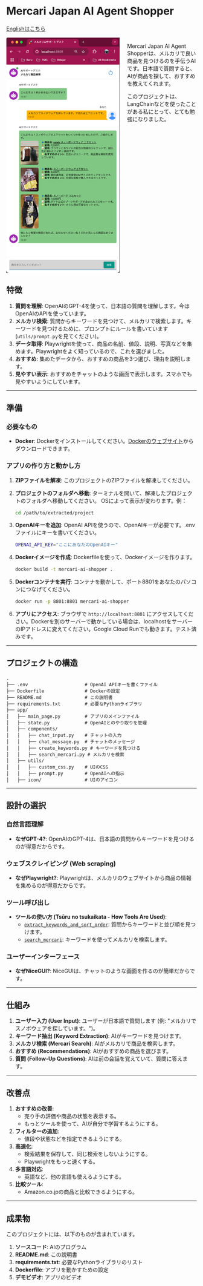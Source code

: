 # Mercari Japan AI Agent Shopper

[Englishはこちら](README.md)

<div style="display: flex;">
    <img src="screenshot.png" alt="Mercari AI Shopperの画面" width="300" style="margin-right: 20px;">
    <div>
        <p>Mercari Japan AI Agent Shopperは、メルカリで良い商品を見つけるのを手伝うAIです。日本語で質問すると、AIが商品を探して、おすすめを教えてくれます。</p>
        <p>このプロジェクトは、LangChainなどを使ったことがある私にとって、とても勉強になりました。</p>
    </div>
</div>

## 特徴

1.  **質問を理解**: OpenAIのGPT-4を使って、日本語の質問を理解します。今はOpenAIのAPIを使っています。
2.  **メルカリ検索**: 質問からキーワードを見つけて、メルカリで検索します。キーワードを見つけるために、プロンプトにルールを書いています (`utils/prompt.py`を見てください)。
3.  **データ取得**: Playwrightを使って、商品の名前、値段、説明、写真などを集めます。Playwrightをよく知っているので、これを選びました。
4.  **おすすめ**: 集めたデータから、おすすめの商品を3つ選び、理由を説明します。
5.  **見やすい表示**: おすすめをチャットのような画面で表示します。スマホでも見やすいようにしています。

---

## 準備

### 必要なもの

*   **Docker**: Dockerをインストールしてください。[Dockerのウェブサイト](https://www.docker.com/)からダウンロードできます。

### アプリの作り方と動かし方

1.  **ZIPファイルを解凍**: このプロジェクトのZIPファイルを解凍してください。
2.  **プロジェクトのフォルダへ移動**: ターミナルを開いて、解凍したプロジェクトのフォルダへ移動してください。
    OSによって表示が変わります。例：

    ```bash
    cd /path/to/extracted/project
    ```
3.  **OpenAIキーを追加**: OpenAI APIを使うので、OpenAIキーが必要です。.envファイルにキーを書いてください。

    ```bash
    OPENAI_API_KEY="ここにあなたのOpenAIキー"
    ```
4.  **Dockerイメージを作成**: Dockerfileを使って、Dockerイメージを作ります。

    ```bash
    docker build -t mercari-ai-shopper .
    ```
5.  **Dockerコンテナを実行**: コンテナを動かして、ポート8801をあなたのパソコンにつなげてください。

    ```bash
    docker run -p 8801:8801 mercari-ai-shopper
    ```
6.  **アプリにアクセス**: ブラウザで `http://localhost:8801` にアクセスしてください。Dockerを別のサーバーで動かしている場合は、localhostをサーバーのIPアドレスに変えてください。Google Cloud Runでも動きます。テスト済みです。

---

## プロジェクトの構造

```
.
├── .env                     # OpenAI APIキーを書くファイル
├── Dockerfile               # Dockerの設定
├── README.md                # この説明書
├── requirements.txt         # 必要なPythonライブラリ
├── app/
│   ├── main_page.py         # アプリのメインファイル
│   ├── state.py             # OpenAIとのやり取りを管理
│   ├── components/
│   │   ├── chat_input.py    # チャットの入力
│   │   ├── chat_message.py  # チャットのメッセージ
│   │   ├── create_keywords.py # キーワードを見つける
│   │   ├── search_mercari.py # メルカリを検索
│   ├── utils/
│   │   ├── custom_css.py    # UIのCSS
│   │   ├── prompt.py        # OpenAIへの指示
│   ├── icon/                # UIのアイコン
```

---

## 設計の選択

### 自然言語理解

*   **なぜGPT-4?**: OpenAIのGPT-4は、日本語の質問からキーワードを見つけるのが得意だからです。

### ウェブスクレイピング (Web scraping)

*   **なぜPlaywright?**: Playwrightは、メルカリのウェブサイトから商品の情報を集めるのが得意だからです。

### ツール呼び出し

*   **ツールの使い方 (Tsūru no tsukaikata - How Tools Are Used)**:
    *   [`extract_keywords_and_sort_order`](app/components/create_keywords.py): 質問からキーワードと並び順を見つけます。
    *   [`search_mercari`](app/components/search_mercari.py): キーワードを使ってメルカリを検索します。

### ユーザーインターフェース

*   **なぜNiceGUI?**: NiceGUIは、チャットのような画面を作るのが簡単だからです。

---

## 仕組み

1.  **ユーザー入力 (User Input)**: ユーザーが日本語で質問します (例: "メルカリでスノボウェアを探しています。")。
2.  **キーワード抽出 (Keyword Extraction)**: AIがキーワードを見つけます。
3.  **メルカリ検索 (Mercari Search)**: AIがメルカリで商品を検索します。
4.  **おすすめ (Recommendations)**: AIがおすすめの商品を選びます。
5.  **質問 (Follow-Up Questions)**: AIは前の会話を覚えていて、質問に答えます。

---

## 改善点

1.  **おすすめの改善**:
    *   売り手の評価や商品の状態を表示する。
    *   もっとツールを使って、AIが自分で学習するようにする。
2.  **フィルターの追加**:
    *   値段や状態などを指定できるようにする。
3.  **高速化**:
    *   検索結果を保存して、同じ検索をしないようにする。
    *   Playwrightをもっと速くする。
4.  **多言語対応**:
    *   英語など、他の言語も使えるようにする。
5.  **比較ツール**:
    *   Amazon.co.jpの商品と比較できるようにする。

---

## 成果物

このプロジェクトには、以下のものが含まれています。

1.  **ソースコード**: AIのプログラム
2.  **README.md**: この説明書
3.  **requirements.txt**: 必要なPythonライブラリのリスト
4.  **Dockerfile**: アプリを動かすための設定
5.  **デモビデオ**: アプリのビデオ
